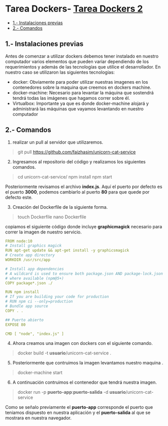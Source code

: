 
# Tarea Dockers- [Tarea Dockers 2](#tarea-dockers)

  - [1.- Instalaciones previas](#1--instalaciones-previas)
  - [2.- Comandos](#2--comandos)

## 1.- Instalaciones previas

Antes de comenzar a utilizar dockers debemos tener instalado en nuestro computador varios elementos que pueden variar dependiendo de los requerimientos y además de las tecnologías que utilice el desarrollador. En nuestro caso se utilizaron las siguientes tecnologías:

- docker: Obviamente para poder utilizar nuestras imagenes en los contenedores sobre la maquina que creemos en dockers machine.
- docker-machine: Necesario para levantar la máquina que sostendrá tendrá todas las imágenes que hagamos correr sobre él.
- Virtualbox: Importante ya que es donde docker-machine alojará y administrará las máquinas que vayamos levantando en nuestro computador 

## 2.- Comandos

1. realizar un pull al servidor que utilizaremos.
> git pull https://github.com/faizhasim/unicorn-cat-service

2. Ingresamos al repositorio del código y realizamos los siguientes comandos.

> cd unicorn-cat-service/ 
> npm install
> npm start

Posteriormente revisamos el archivo **index.js**. Aquí el puerto por defecto es el puerto **3000**, podemos cambiarlo al puerto **80** para que quede por defecto este.

3. Creación del Dockerfile de la siguiente forma.

> touch Dockerfile
> nano Dockerfile

copiamos el siguiente código donde incluye **graphicmagick** necesario para correr la imagen de nuestro servicio.


``` YAML
FROM node:10
# Install graphics magick
RUN apt-get update && apt-get install -y graphicsmagick
# Create app directory
WORKDIR /usr/src/app

# Install app dependencies
# A wildcard is used to ensure both package.json AND package-lock.json are copied
# where available (npm@5+)
COPY package*.json ./

RUN npm install
# If you are building your code for production
# RUN npm ci --only=production
# Bundle app source
COPY . .

## Puerto abierto
EXPOSE 80

CMD [ "node", "index.js" ]


```

4. Ahora creamos una imagen con dockers con el siguiente comando.

> docker build -t **usuario**/unicorn-cat-service .


5. Posteriormente  que contruimos la imagen levantamos nuestro maquina .

> docker-machine start

6. A continuación contruimos el contenedor que tendrá nuestra imagen.

>  docker run -p **puerto-app**:**puerto-salida** -d **usuario**/unicorn-cat-service

Como se señalo previamente el **puerto-app** corresponde el puerto que teniamos dispuesto en nuestra aplicación y el **puerto-salida** al que se mostrara en nuestra navegador.
